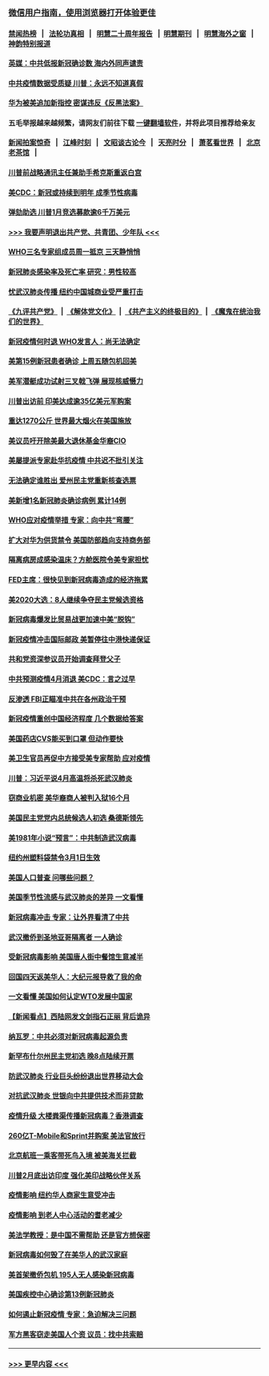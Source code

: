 ### [微信用户指南，使用浏览器打开体验更佳](https://github.com/gfw-breaker/banned-news1/blob/master/indexes/wechat-guide.md?t=0)
#### [禁闻热榜](热点新闻.md?t=0)  &nbsp;&nbsp;|&nbsp;&nbsp; [法轮功真相](https://github.com/gfw-breaker/truth/blob/master/README.md?t=0) &nbsp;&nbsp;|&nbsp;&nbsp; [明慧二十周年报告](https://github.com/gfw-breaker/mh-reports/blob/master/README.md?t=0) &nbsp;&nbsp;|&nbsp;&nbsp;[明慧期刊](https://github.com/gfw-breaker/mh-qikan) &nbsp;&nbsp;|&nbsp;&nbsp; [明慧海外之窗](https://github.com/gfw-breaker/mh-news/blob/master/README.md?t=0) &nbsp;&nbsp;|&nbsp;&nbsp; [神韵特别报道](https://github.com/gfw-breaker/mh-news/blob/master/shenyun.md?t=0)
#### [英媒：中共低报新冠确诊数 海内外同声谴责](../pages/nsc412/n11867421.md?t=02141211) 
#### [中共疫情数据受质疑 川普：永远不知道真假](../pages/nsc412/n11867195.md?t=02141211) 
#### [华为被美追加新指控 密谋违反《反黑法案》](../pages/nsc412/n11867191.md?t=02141211) 
#### 五毛举报越来越频繁，请网友们前往下载 [一键翻墙软件](https://github.com/gfw-breaker/ssr-accounts)，并将此项目推荐给亲友
#### [新闻拍案惊奇](https://github.com/gfw-breaker/banned-news1/blob/master/pages/link4.md) &nbsp;&nbsp;|&nbsp;&nbsp; [江峰时刻](https://github.com/gfw-breaker/banned-news1/blob/master/pages/link4.md) &nbsp;&nbsp;|&nbsp;&nbsp; [文昭谈古论今](https://github.com/gfw-breaker/banned-news1/blob/master/pages/link4.md) &nbsp;&nbsp;|&nbsp;&nbsp; [天亮时分](https://github.com/gfw-breaker/banned-news1/blob/master/pages/link4.md) &nbsp;&nbsp;|&nbsp;&nbsp; [萧茗看世界](https://github.com/gfw-breaker/banned-news1/blob/master/pages/link4.md) &nbsp;&nbsp;|&nbsp;&nbsp; [北京老茶馆](https://github.com/gfw-breaker/banned-news1/blob/master/pages/link4.md) &nbsp;&nbsp;|&nbsp;&nbsp; 
#### [川普前战略通讯主任兼助手希克斯重返白宫](../pages/nsc412/n11867104.md?t=02141211) 
#### [美CDC：新冠或持续到明年 成季节性病毒](../pages/nsc412/n11867279.md?t=02141211) 
#### [弹劾助选 川普1月竞选募款逾6千万美元](../pages/nsc412/n11866950.md?t=02141211) 
#### [>>> 我要声明退出共产党、共青团、少年队 <<<](https://github.com/begood0513/goodnews/blob/master/quit/letter.md) 
#### [WHO三名专家组成员周一抵京 三天静悄悄](../pages/nsc412/n11866947.md?t=02141211) 
#### [新冠肺炎感染率及死亡率 研究：男性较高](../pages/nsc412/n11866956.md?t=02141211) 
#### [忧武汉肺炎传播 纽约中国城商业受严重打击](../pages/nsc412/n11866902.md?t=02141211) 
#### [《九评共产党》](https://github.com/begood0513/9ping.md/blob/master/README.md) &nbsp;|&nbsp; [《解体党文化》](../../../../jtdwh.md/blob/master/README.md)  &nbsp;|&nbsp; [《共产主义的终极目的》](../../../../gczydzjmd.md/blob/master/README.md) &nbsp;|&nbsp; [《魔鬼在统治我们的世界》](../../../../mgztzwmdsj.md/blob/master/README.md) 
#### [新冠疫情何时退 WHO发言人：尚无法确定](../pages/nsc412/n11866864.md?t=02141211) 
#### [美第15例新冠患者确诊 上周五随包机回美](../pages/nsc412/n11866852.md?t=02141211) 
#### [美军潜艇成功试射三叉戟飞弹 展现核威慑力](../pages/nsc412/n11866046.md?t=02141211) 
#### [川普出访前 印美达成逾35亿美元军购案](../pages/nsc412/n11865444.md?t=02141211) 
#### [重达1270公斤 世界最大烟火在美国施放](../pages/nsc412/n11865198.md?t=02141211) 
#### [美议员吁开除美最大退休基金华裔CIO](../pages/nsc412/n11865230.md?t=02141211) 
#### [美屡提派专家赴华抗疫情 中共迟不批引关注](../pages/nsc412/n11864719.md?t=02141211) 
#### [无法确定谁胜出 爱州民主党重新核查选票](../pages/nsc412/n11864830.md?t=02141211) 
#### [美新增1名新冠肺炎确诊病例 累计14例](../pages/nsc412/n11864893.md?t=02141211) 
#### [WHO应对疫情举措 专家：向中共“弯腰”](../pages/nsc412/n11864727.md?t=02141211) 
#### [扩大对华为供货禁令 美国防部趋向支持商务部](../pages/nsc412/n11864773.md?t=02141211) 
#### [隔离病房成感染温床？方舱医院令美专家担忧](../pages/nsc412/n11864575.md?t=02141211) 
#### [FED主席：很快见到新冠病毒造成的经济拖累](../pages/nsc412/n11864507.md?t=02141211) 
#### [美2020大选：8人继续争夺民主党候选资格](../pages/nsc412/n11864327.md?t=02141211) 
#### [新冠病毒爆发比贸易战更加速中美“脱钩”](../pages/nsc412/n11864470.md?t=02141211) 
#### [新冠疫情冲击国际邮政 美暂停往中港快递保证](../pages/nsc412/n11864207.md?t=02141211) 
#### [共和党资深参议员开始调查拜登父子](../pages/nsc412/n11863984.md?t=02141211) 
#### [中共预测疫情4月消退 美CDC：言之过早](../pages/nsc412/n11864310.md?t=02141211) 
#### [反渗透 FBI正瞄准中共在各州政治干预](../pages/nsc412/n11864300.md?t=02141211) 
#### [新冠疫情重创中国经济程度 几个数据给答案](../pages/nsc412/n11864203.md?t=02141211) 
#### [美国药店CVS能买到口罩 但动作要快](../pages/nsc412/n11862438.md?t=02141211) 
#### [美卫生官员再促中方接受美专家帮助 应对疫情](../pages/nsc412/n11864043.md?t=02141211) 
#### [川普：习近平说4月高温将杀死武汉肺炎](../pages/nsc412/n11860814.md?t=02141211) 
#### [窃商业机密 美华裔商人被判入狱16个月](../pages/nsc412/n11863911.md?t=02141211) 
#### [美国民主党党内总统候选人初选 桑德斯领先](../pages/nsc412/n11863475.md?t=02141211) 
#### [美1981年小说“预言”：中共制造武汉病毒](../pages/nsc412/n11863306.md?t=02141211) 
#### [纽约州塑料袋禁令3月1日生效](../pages/nsc412/n11862832.md?t=02141211) 
#### [美国人口普查  问哪些问题？](../pages/nsc412/n11862808.md?t=02141211) 
#### [美国季节性流感与武汉肺炎的差异 一文看懂](../pages/nsc412/n11862428.md?t=02141211) 
#### [新冠病毒冲击 专家：让外界看清了中共](../pages/nsc412/n11862280.md?t=02141211) 
#### [武汉撤侨到圣地亚哥隔离者 一人确诊](../pages/nsc412/n11862460.md?t=02141211) 
#### [受新冠病毒影响 美国唐人街中餐馆生意减半](../pages/nsc412/n11861940.md?t=02141211) 
#### [回国四天返美华人：大纪元报导救了我的命](../pages/nsc412/n11862181.md?t=02141211) 
#### [一文看懂 美国如何认定WTO发展中国家](../pages/nsc412/n11862051.md?t=02141211) 
#### [【新闻看点】西陆网发文剑指石正丽 背后诡异](../pages/nsc412/n11861792.md?t=02141211) 
#### [纳瓦罗：中共必须对新冠病毒起源负责](../pages/nsc412/n11861810.md?t=02141211) 
#### [新罕布什尔州民主党初选 晚8点陆续开票](../pages/nsc412/n11861872.md?t=02141211) 
#### [防武汉肺炎 行业巨头纷纷退出世界移动大会](../pages/nsc412/n11861795.md?t=02141211) 
#### [对抗武汉肺炎 世银向中共提供技术而非贷款](../pages/nsc412/n11861652.md?t=02141211) 
#### [疫情升级 大楼粪渠传播新冠病毒？香港调查](../pages/nsc412/n11861556.md?t=02141211) 
#### [260亿T-Mobile和Sprint并购案 美法官放行](../pages/nsc412/n11861511.md?t=02141211) 
#### [北京航班一乘客带死鸟入境 被美海关拦截](../pages/nsc412/n11861317.md?t=02141211) 
#### [川普2月底出访印度 强化美印战略伙伴关系](../pages/nsc412/n11860557.md?t=02141211) 
#### [疫情影响  纽约华人商家生意受冲击](../pages/nsc412/n11860284.md?t=02141211) 
#### [疫情影响  到老人中心活动的耆老减少](../pages/nsc412/n11860199.md?t=02141211) 
#### [美法学教授：是中国不需帮助 还是官方想保密](../pages/nsc412/n11859492.md?t=02141211) 
#### [新冠病毒如何毁了在美华人的武汉家庭](../pages/nsc412/n11859524.md?t=02141211) 
#### [美首架撤侨包机 195人无人感染新冠病毒](../pages/nsc412/n11859908.md?t=02141211) 
#### [美国疾控中心确诊第13例新冠肺炎](../pages/nsc412/n11859966.md?t=02141211) 
#### [如何遏止新冠疫情 专家：急迫解决三问题](../pages/nsc412/n11859685.md?t=02141211) 
#### [军方黑客窃走美国人个资 议员：找中共索赔](../pages/nsc412/n11859371.md?t=02141211) 

----
#### [ >>> 更早内容 <<< ](../indexes/nsc412-earlier.md)
